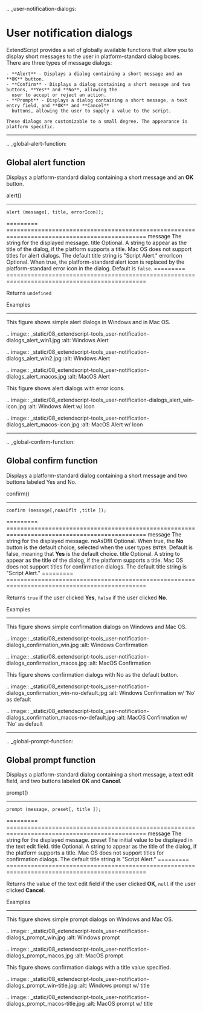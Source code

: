.. _user-notification-dialogs:

User notification dialogs
=========================

ExtendScript provides a set of globally available functions that allow you to display short messages to the
user in platform-standard dialog boxes. There are three types of message dialogs:

    - **Alert** - Displays a dialog containing a short message and an **OK** button.
    - **Confirm** - Displays a dialog containing a short message and two buttons, **Yes** and **No**, allowing the
      user to accept or reject an action.
    - **Prompt** - Displays a dialog containing a short message, a text entry field, and **OK** and **Cancel**
      buttons, allowing the user to supply a value to the script.

    These dialogs are customizable to a small degree. The appearance is platform specific.

--------------------------------------------------------------------------------

.. _global-alert-function:

Global alert function
---------------------

Displays a platform-standard dialog containing a short message and an **OK** button.

alert()
*******
``alert (message[, title, errorIcon]);``

=========  ==============================================================================================
message    The string for the displayed message.
title      Optional. A string to appear as the title of the dialog, if the platform supports a title.
           Mac OS does not support titles for alert dialogs. The default title string is "Script Alert."
errorIcon  Optional. When true, the platform-standard alert icon is replaced by the
           platform-standard error icon in the dialog. Default is ``false``.
=========  ==============================================================================================

Returns ``undefined``

Examples
********

This figure shows simple alert dialogs in Windows and in Mac OS.

.. image:: _static/08_extendscript-tools_user-notification-dialogs_alert_win1.jpg
   :alt: Windows Alert

.. image:: _static/08_extendscript-tools_user-notification-dialogs_alert_win2.jpg
   :alt: Windows Alert

.. image:: _static/08_extendscript-tools_user-notification-dialogs_alert_macos.jpg
   :alt: MacOS Alert

This figure shows alert dialogs with error icons.

.. image:: _static/08_extendscript-tools_user-notification-dialogs_alert_win-icon.jpg
   :alt: Windows Alert w/ Icon

.. image:: _static/08_extendscript-tools_user-notification-dialogs_alert_macos-icon.jpg
   :alt: MacOS Alert w/ Icon

--------------------------------------------------------------------------------

.. _global-confirm-function:

Global confirm function
-----------------------

Displays a platform-standard dialog containing a short message and two buttons labeled Yes and No.

confirm()
*********
``confirm (message[,noAsDflt ,title ]);``

=========  ==============================================================================================
message    The string for the displayed message.
noAsDflt   Optional. When true, the **No** button is the default choice, selected when the user types
           ``ENTER``. Default is false, meaning that **Yes** is the default choice.
title      Optional. A string to appear as the title of the dialog, if the platform supports a title.
           Mac OS does not support titles for confirmation dialogs. The default title string is
           "Script Alert."
=========  ==============================================================================================

Returns ``true`` if the user clicked **Yes**, ``false`` if the user clicked **No**.

Examples
********

This figure shows simple confirmation dialogs on Windows and Mac OS.

.. image:: _static/08_extendscript-tools_user-notification-dialogs_confirmation_win.jpg
   :alt: Windows Confirmation

.. image:: _static/08_extendscript-tools_user-notification-dialogs_confirmation_macos.jpg
   :alt: MacOS Confirmation

This figure shows confirmation dialogs with No as the default button.

.. image:: _static/08_extendscript-tools_user-notification-dialogs_confirmation_win-no-default.jpg
   :alt: Windows Confirmation w/ 'No' as default

.. image:: _static/08_extendscript-tools_user-notification-dialogs_confirmation_macos-no-default.jpg
   :alt: MacOS Confirmation w/ 'No' as default

--------------------------------------------------------------------------------

.. _global-prompt-function:

Global prompt function
----------------------

Displays a platform-standard dialog containing a short message, a text edit field, and two buttons labeled
**OK** and **Cancel**.

prompt()
********
``prompt (message, preset[, title ]);``

=========  ==============================================================================================
message    The string for the displayed message.
preset     The initial value to be displayed in the text edit field.
title      Optional. A string to appear as the title of the dialog, if the platform supports a title.
           Mac OS does not support titles for confirmation dialogs. The default title string is
           "Script Alert."
=========  ==============================================================================================

Returns the value of the text edit field if the user clicked **OK**, ``null`` if the user clicked **Cancel**.

Examples
********

This figure shows simple prompt dialogs on Windows and Mac OS.

.. image:: _static/08_extendscript-tools_user-notification-dialogs_prompt_win.jpg
   :alt: Windows prompt

.. image:: _static/08_extendscript-tools_user-notification-dialogs_prompt_macos.jpg
   :alt: MacOS prompt

This figure shows confirmation dialogs with a title value specified.

.. image:: _static/08_extendscript-tools_user-notification-dialogs_prompt_win-title.jpg
   :alt: Windows prompt w/ title

.. image:: _static/08_extendscript-tools_user-notification-dialogs_prompt_macos-title.jpg
   :alt: MacOS prompt w/ title